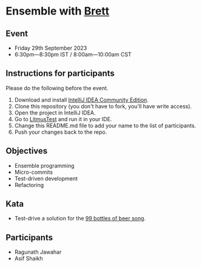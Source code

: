 # Ensemble with [Brett](https://www.industriallogic.com/people/brett/)

## Event

- Friday 29th September 2023
- 6:30pm—8:30pm IST / 8:00am—10:00am CST

## Instructions for participants

Please do the following before the event.

1. Download and install [IntelliJ IDEA Community Edition](https://www.jetbrains.com/idea/download).
2. Clone this repository (you don't have to fork, you'll have write access).
3. Open the project in IntelliJ IDEA.
4. Go to [LitmusTest](src/test/kotlin/LitmusTest.kt) and run it in your IDE.
5. Change this README.md file to add your name to the list of participants.
6. Push your changes back to the repo.

## Objectives

- Ensemble programming
- Micro-commits
- Test-driven development
- Refactoring

## Kata

- Test-drive a solution for the [99 bottles of beer song](99-bottles-of-beer-song.txt).

## Participants

- Ragunath Jawahar
- Asif Shaikh
